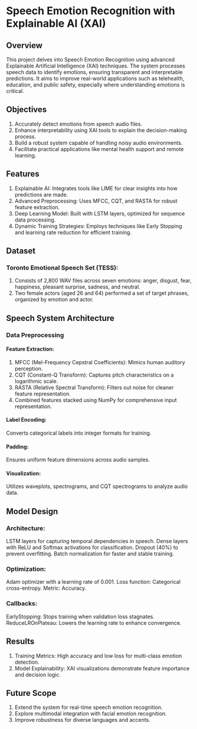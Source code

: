 # Speech Emotion Recognition with Explainable AI (XAI)
## Overview
This project delves into Speech Emotion Recognition using advanced Explainable Artificial Intelligence (XAI) techniques. The system processes speech data to identify emotions, ensuring transparent and interpretable predictions. It aims to improve real-world applications such as telehealth, education, and public safety, especially where understanding emotions is critical.

## Objectives
1. Accurately detect emotions from speech audio files.
2. Enhance interpretability using XAI tools to explain the decision-making process.
3. Build a robust system capable of handling noisy audio environments.
4. Facilitate practical applications like mental health support and remote learning.

## Features
1. Explainable AI: Integrates tools like LIME for clear insights into how predictions are made.
2. Advanced Preprocessing: Uses MFCC, CQT, and RASTA for robust feature extraction.
3. Deep Learning Model: Built with LSTM layers, optimized for sequence data processing.
4. Dynamic Training Strategies: Employs techniques like Early Stopping and learning rate reduction for efficient training.

## Dataset
### Toronto Emotional Speech Set (TESS):
1. Consists of 2,800 WAV files across seven emotions: anger, disgust, fear, happiness, pleasant surprise, sadness, and neutral.
2. Two female actors (aged 26 and 64) performed a set of target phrases, organized by emotion and actor.

## Speech System Architecture
### Data Preprocessing
#### Feature Extraction:
1. MFCC (Mel-Frequency Cepstral Coefficients): Mimics human auditory perception.
2. CQT (Constant-Q Transform): Captures pitch characteristics on a logarithmic scale.
3. RASTA (Relative Spectral Transform): Filters out noise for cleaner feature representation.
4. Combined features stacked using NumPy for comprehensive input representation.

#### Label Encoding:
Converts categorical labels into integer formats for training.

#### Padding:
Ensures uniform feature dimensions across audio samples.

#### Visualization:
Utilizes waveplots, spectrograms, and CQT spectrograms to analyze audio data.

## Model Design
### Architecture:
LSTM layers for capturing temporal dependencies in speech.
Dense layers with ReLU and Softmax activations for classification.
Dropout (40%) to prevent overfitting.
Batch normalization for faster and stable training.

### Optimization:
Adam optimizer with a learning rate of 0.001.
Loss function: Categorical cross-entropy.
Metric: Accuracy.

### Callbacks:
EarlyStopping: Stops training when validation loss stagnates.
ReduceLROnPlateau: Lowers the learning rate to enhance convergence.

## Results
1. Training Metrics: High accuracy and low loss for multi-class emotion detection.
2. Model Explainability: XAI visualizations demonstrate feature importance and decision logic.

## Future Scope
1. Extend the system for real-time speech emotion recognition.
2. Explore multimodal integration with facial emotion recognition.
3. Improve robustness for diverse languages and accents.
